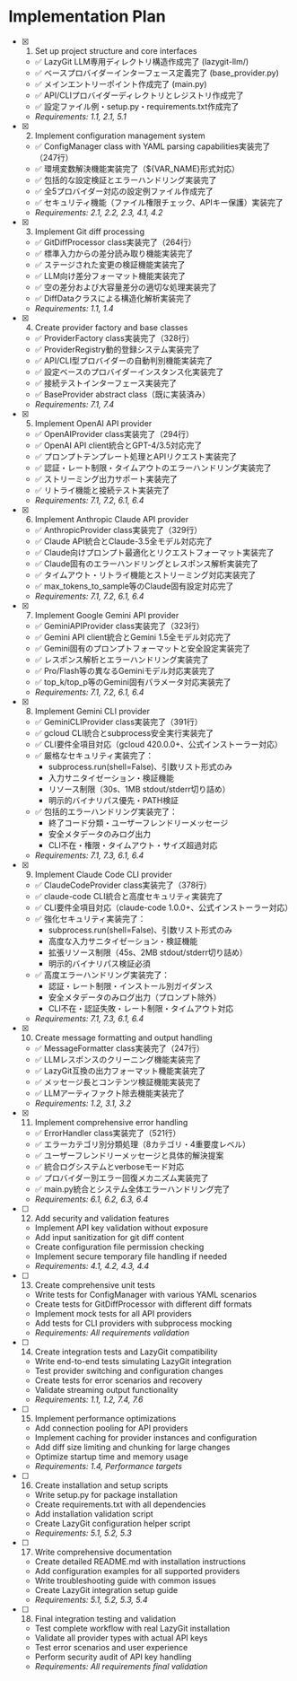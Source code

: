# Implementation Plan

- [x] 1. Set up project structure and core interfaces
  - ✅ LazyGit LLM専用ディレクトリ構造作成完了 (lazygit-llm/)
  - ✅ ベースプロバイダーインターフェース定義完了 (base_provider.py)
  - ✅ メインエントリーポイント作成完了 (main.py)
  - ✅ API/CLIプロバイダーディレクトリとレジストリ作成完了
  - ✅ 設定ファイル例・setup.py・requirements.txt作成完了
  - _Requirements: 1.1, 2.1, 5.1_

- [x] 2. Implement configuration management system
  - ✅ ConfigManager class with YAML parsing capabilities実装完了（247行）
  - ✅ 環境変数解決機能実装完了（${VAR_NAME}形式対応）
  - ✅ 包括的な設定検証とエラーハンドリング実装完了
  - ✅ 全5プロバイダー対応の設定例ファイル作成完了
  - ✅ セキュリティ機能（ファイル権限チェック、APIキー保護）実装完了
  - _Requirements: 2.1, 2.2, 2.3, 4.1, 4.2_

- [x] 3. Implement Git diff processing
  - ✅ GitDiffProcessor class実装完了（264行）
  - ✅ 標準入力からの差分読み取り機能実装完了
  - ✅ ステージされた変更の検証機能実装完了
  - ✅ LLM向け差分フォーマット機能実装完了
  - ✅ 空の差分および大容量差分の適切な処理実装完了
  - ✅ DiffDataクラスによる構造化解析実装完了
  - _Requirements: 1.1, 1.4_

- [x] 4. Create provider factory and base classes
  - ✅ ProviderFactory class実装完了（328行）
  - ✅ ProviderRegistry動的登録システム実装完了
  - ✅ API/CLI型プロバイダーの自動判別機能実装完了
  - ✅ 設定ベースのプロバイダーインスタンス化実装完了
  - ✅ 接続テストインターフェース実装完了
  - ✅ BaseProvider abstract class（既に実装済み）
  - _Requirements: 7.1, 7.4_

- [x] 5. Implement OpenAI API provider
  - ✅ OpenAIProvider class実装完了（294行）
  - ✅ OpenAI API client統合とGPT-4/3.5対応完了
  - ✅ プロンプトテンプレート処理とAPIリクエスト実装完了
  - ✅ 認証・レート制限・タイムアウトのエラーハンドリング実装完了
  - ✅ ストリーミング出力サポート実装完了
  - ✅ リトライ機能と接続テスト実装完了
  - _Requirements: 7.1, 7.2, 6.1, 6.4_

- [x] 6. Implement Anthropic Claude API provider
  - ✅ AnthropicProvider class実装完了（329行）
  - ✅ Claude API統合とClaude-3.5全モデル対応完了
  - ✅ Claude向けプロンプト最適化とリクエストフォーマット実装完了
  - ✅ Claude固有のエラーハンドリングとレスポンス解析実装完了
  - ✅ タイムアウト・リトライ機能とストリーミング対応実装完了
  - ✅ max_tokens_to_sample等のClaude固有設定対応完了
  - _Requirements: 7.1, 7.2, 6.1, 6.4_

- [x] 7. Implement Google Gemini API provider
  - ✅ GeminiAPIProvider class実装完了（323行）
  - ✅ Gemini API client統合とGemini 1.5全モデル対応完了
  - ✅ Gemini固有のプロンプトフォーマットと安全設定実装完了
  - ✅ レスポンス解析とエラーハンドリング実装完了
  - ✅ Pro/Flash等の異なるGeminiモデル対応実装完了
  - ✅ top_k/top_p等のGemini固有パラメータ対応実装完了
  - _Requirements: 7.1, 7.2, 6.1, 6.4_

- [x] 8. Implement Gemini CLI provider
  - ✅ GeminiCLIProvider class実装完了（391行）
  - ✅ gcloud CLI統合とsubprocess安全実行実装完了
  - ✅ CLI要件全項目対応（gcloud 420.0.0+、公式インストーラー対応）
  - ✅ 厳格なセキュリティ実装完了：
    - subprocess.run(shell=False)、引数リスト形式のみ
    - 入力サニタイゼーション・検証機能
    - リソース制限（30s、1MB stdout/stderr切り詰め）
    - 明示的バイナリパス優先・PATH検証
  - ✅ 包括的エラーハンドリング実装完了：
    - 終了コード分類・ユーザーフレンドリーメッセージ
    - 安全メタデータのみログ出力
    - CLI不在・権限・タイムアウト・サイズ超過対応
  - _Requirements: 7.1, 7.3, 6.1, 6.4_

- [x] 9. Implement Claude Code CLI provider
  - ✅ ClaudeCodeProvider class実装完了（378行）
  - ✅ claude-code CLI統合と高度セキュリティ実装完了
  - ✅ CLI要件全項目対応（claude-code 1.0.0+、公式インストーラー対応）
  - ✅ 強化セキュリティ実装完了：
    - subprocess.run(shell=False)、引数リスト形式のみ
    - 高度な入力サニタイゼーション・検証機能
    - 拡張リソース制限（45s、2MB stdout/stderr切り詰め）
    - 明示的バイナリパス検証必須
  - ✅ 高度エラーハンドリング実装完了：
    - 認証・レート制限・インストール別ガイダンス
    - 安全メタデータのみログ出力（プロンプト除外）
    - CLI不在・認証失敗・レート制限・タイムアウト対応
  - _Requirements: 7.1, 7.3, 6.1, 6.4_

- [x] 10. Create message formatting and output handling
  - ✅ MessageFormatter class実装完了（247行）
  - ✅ LLMレスポンスのクリーニング機能実装完了
  - ✅ LazyGit互換の出力フォーマット機能実装完了
  - ✅ メッセージ長とコンテンツ検証機能実装完了
  - ✅ LLMアーティファクト除去機能実装完了
  - _Requirements: 1.2, 3.1, 3.2_

- [x] 11. Implement comprehensive error handling
  - ✅ ErrorHandler class実装完了（521行）
  - ✅ エラーカテゴリ別分類処理（8カテゴリ・4重要度レベル）
  - ✅ ユーザーフレンドリーメッセージと具体的解決提案
  - ✅ 統合ログシステムとverboseモード対応
  - ✅ プロバイダー別エラー回復メカニズム実装完了
  - ✅ main.py統合とシステム全体エラーハンドリング完了
  - _Requirements: 6.1, 6.2, 6.3, 6.4_

- [ ] 12. Add security and validation features
  - Implement API key validation without exposure
  - Add input sanitization for git diff content
  - Create configuration file permission checking
  - Implement secure temporary file handling if needed
  - _Requirements: 4.1, 4.2, 4.3, 4.4_

- [ ] 13. Create comprehensive unit tests
  - Write tests for ConfigManager with various YAML scenarios
  - Create tests for GitDiffProcessor with different diff formats
  - Implement mock tests for all API providers
  - Add tests for CLI providers with subprocess mocking
  - _Requirements: All requirements validation_

- [ ] 14. Create integration tests and LazyGit compatibility
  - Write end-to-end tests simulating LazyGit integration
  - Test provider switching and configuration changes
  - Create tests for error scenarios and recovery
  - Validate streaming output functionality
  - _Requirements: 1.1, 1.2, 7.4, 7.6_

- [ ] 15. Implement performance optimizations
  - Add connection pooling for API providers
  - Implement caching for provider instances and configuration
  - Add diff size limiting and chunking for large changes
  - Optimize startup time and memory usage
  - _Requirements: 1.4, Performance targets_

- [ ] 16. Create installation and setup scripts
  - Write setup.py for package installation
  - Create requirements.txt with all dependencies
  - Add installation validation script
  - Create LazyGit configuration helper script
  - _Requirements: 5.1, 5.2, 5.3_

- [ ] 17. Write comprehensive documentation
  - Create detailed README.md with installation instructions
  - Add configuration examples for all supported providers
  - Write troubleshooting guide with common issues
  - Create LazyGit integration setup guide
  - _Requirements: 5.1, 5.2, 5.3, 5.4_

- [ ] 18. Final integration testing and validation
  - Test complete workflow with real LazyGit installation
  - Validate all provider types with actual API keys
  - Test error scenarios and user experience
  - Perform security audit of API key handling
  - _Requirements: All requirements final validation_